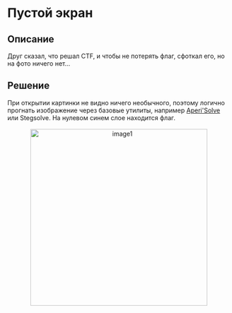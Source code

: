 <h1>Пустой экран</h1>

<h2>Описание</h2>
Друг сказал, что решал CTF, и чтобы не потерять флаг, сфоткал его, но на фото ничего нет...<br>

<h2>Решение</h2>
При открытии картинки не видно ничего необычного, поэтому логично прогнать изображение через базовые утилиты, например <a href="https://aperisolve.fr">Aperi'Solve</a> или Stegsolve. На нулевом синем слое находится флаг.<br><br>

<div align="center"><img width="400px" alt="image1" src="https://github.com/QwarkDev/LyceumCTF_2024/assets/160727310/a8fcdb85-17dd-45f8-8f8e-dcd4895b4acf"></div>
